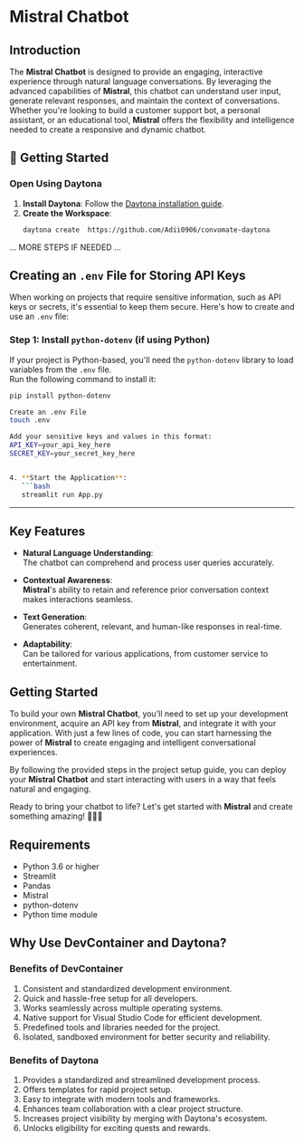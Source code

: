 # Mistral Chatbot

## Introduction
The **Mistral Chatbot** is designed to provide an engaging, interactive experience through natural language conversations. By leveraging the advanced capabilities of **Mistral**, this chatbot can understand user input, generate relevant responses, and maintain the context of conversations. Whether you're looking to build a customer support bot, a personal assistant, or an educational tool, **Mistral** offers the flexibility and intelligence needed to create a responsive and dynamic chatbot.
## 🚀 Getting Started  

### Open Using Daytona  

1. **Install Daytona**: Follow the [Daytona installation guide](https://www.daytona.io/docs/installation/installation/).  
2. **Create the Workspace**:  
   ```bash  
   daytona create  https://github.com/Adii0906/convomate-daytona
   ```  

... MORE STEPS IF NEEDED ...
## Creating an `.env` File for Storing API Keys

When working on projects that require sensitive information, such as API keys or secrets, it's essential to keep them secure. Here's how to create and use an `.env` file:

### Step 1: Install `python-dotenv` (if using Python)
If your project is Python-based, you'll need the `python-dotenv` library to load variables from the `.env` file.  
Run the following command to install it:
```bash
pip install python-dotenv

Create an .env File
touch .env

Add your sensitive keys and values in this format:
API_KEY=your_api_key_here
SECRET_KEY=your_secret_key_here


4. **Start the Application**:  
   ```bash  
   streamlit run App.py
   ```  

---

## Key Features
- **Natural Language Understanding**:  
  The chatbot can comprehend and process user queries accurately.

- **Contextual Awareness**:  
  **Mistral**'s ability to retain and reference prior conversation context makes interactions seamless.

- **Text Generation**:  
  Generates coherent, relevant, and human-like responses in real-time.

- **Adaptability**:  
  Can be tailored for various applications, from customer service to entertainment.

## Getting Started
To build your own **Mistral Chatbot**, you'll need to set up your development environment, acquire an API key from **Mistral**, and integrate it with your application. With just a few lines of code, you can start harnessing the power of **Mistral** to create engaging and intelligent conversational experiences.

By following the provided steps in the project setup guide, you can deploy your **Mistral Chatbot** and start interacting with users in a way that feels natural and engaging.

Ready to bring your chatbot to life? Let's get started with **Mistral** and create something amazing! 🌟💬✨

## Requirements
- Python 3.6 or higher
- Streamlit
- Pandas
- Mistral
- python-dotenv
- Python time module
  
## Why Use DevContainer and Daytona?

### Benefits of DevContainer
1. Consistent and standardized development environment.
2. Quick and hassle-free setup for all developers.
3. Works seamlessly across multiple operating systems.
4. Native support for Visual Studio Code for efficient development.
5. Predefined tools and libraries needed for the project.
6. Isolated, sandboxed environment for better security and reliability.

### Benefits of Daytona
1. Provides a standardized and streamlined development process.
2. Offers templates for rapid project setup.
3. Easy to integrate with modern tools and frameworks.
4. Enhances team collaboration with a clear project structure.
5. Increases project visibility by merging with Daytona's ecosystem.
6. Unlocks eligibility for exciting quests and rewards.


